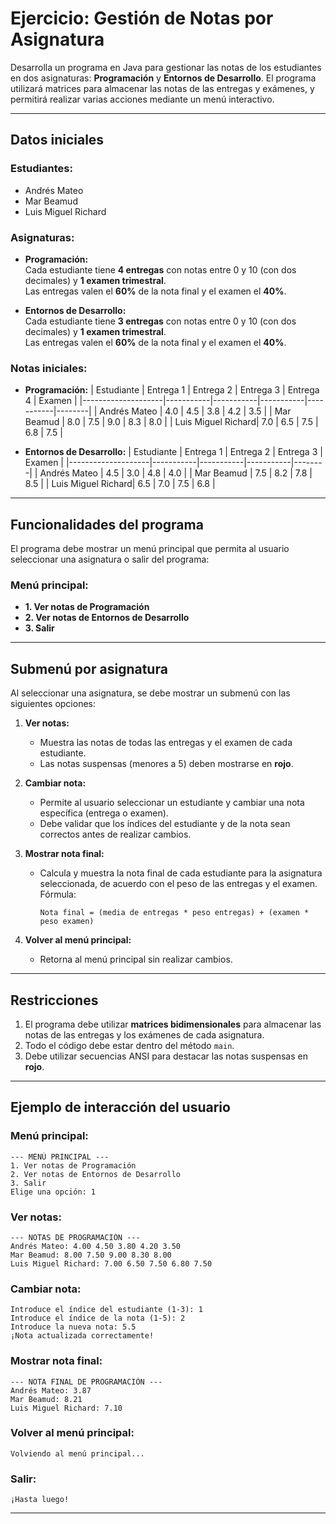 
# Ejercicio: Gestión de Notas por Asignatura

Desarrolla un programa en Java para gestionar las notas de los estudiantes en dos asignaturas: **Programación** y **Entornos de Desarrollo**. El programa utilizará matrices para almacenar las notas de las entregas y exámenes, y permitirá realizar varias acciones mediante un menú interactivo.

---

## Datos iniciales

### Estudiantes:
- Andrés Mateo  
- Mar Beamud  
- Luis Miguel Richard  

### Asignaturas:
- **Programación:**  
  Cada estudiante tiene **4 entregas** con notas entre 0 y 10 (con dos decimales) y **1 examen trimestral**.  
  Las entregas valen el **60%** de la nota final y el examen el **40%**.

- **Entornos de Desarrollo:**  
  Cada estudiante tiene **3 entregas** con notas entre 0 y 10 (con dos decimales) y **1 examen trimestral**.  
  Las entregas valen el **60%** de la nota final y el examen el **40%**.

### Notas iniciales:

- **Programación:**
  | Estudiante         | Entrega 1 | Entrega 2 | Entrega 3 | Entrega 4 | Examen |
  |--------------------|-----------|-----------|-----------|-----------|--------|
  | Andrés Mateo       | 4.0       | 4.5       | 3.8       | 4.2       | 3.5    |
  | Mar Beamud         | 8.0       | 7.5       | 9.0       | 8.3       | 8.0    |
  | Luis Miguel Richard| 7.0       | 6.5       | 7.5       | 6.8       | 7.5    |

- **Entornos de Desarrollo:**
  | Estudiante         | Entrega 1 | Entrega 2 | Entrega 3 | Examen |
  |--------------------|-----------|-----------|-----------|--------|
  | Andrés Mateo       | 4.5       | 3.0       | 4.8       | 4.0    |
  | Mar Beamud         | 7.5       | 8.2       | 7.8       | 8.5    |
  | Luis Miguel Richard| 6.5       | 7.0       | 7.5       | 6.8    |

---

## Funcionalidades del programa

El programa debe mostrar un menú principal que permita al usuario seleccionar una asignatura o salir del programa:

### Menú principal:
- **1. Ver notas de Programación**  
- **2. Ver notas de Entornos de Desarrollo**  
- **3. Salir**

---

## Submenú por asignatura

Al seleccionar una asignatura, se debe mostrar un submenú con las siguientes opciones:

1. **Ver notas:**  
   - Muestra las notas de todas las entregas y el examen de cada estudiante.
   - Las notas suspensas (menores a 5) deben mostrarse en **rojo**.

2. **Cambiar nota:**  
   - Permite al usuario seleccionar un estudiante y cambiar una nota específica (entrega o examen).
   - Debe validar que los índices del estudiante y de la nota sean correctos antes de realizar cambios.

3. **Mostrar nota final:**  
   - Calcula y muestra la nota final de cada estudiante para la asignatura seleccionada, de acuerdo con el peso de las entregas y el examen.  
     Fórmula:  
     ```
     Nota final = (media de entregas * peso entregas) + (examen * peso examen)
     ```

4. **Volver al menú principal:**  
   - Retorna al menú principal sin realizar cambios.

---

## Restricciones
1. El programa debe utilizar **matrices bidimensionales** para almacenar las notas de las entregas y los exámenes de cada asignatura.
2. Todo el código debe estar dentro del método `main`.
3. Debe utilizar secuencias ANSI para destacar las notas suspensas en **rojo**.

---

## Ejemplo de interacción del usuario

### Menú principal:
```
--- MENÚ PRINCIPAL ---
1. Ver notas de Programación
2. Ver notas de Entornos de Desarrollo
3. Salir
Elige una opción: 1
```

### Ver notas:
```
--- NOTAS DE PROGRAMACIÓN ---
Andrés Mateo: 4.00 4.50 3.80 4.20 3.50
Mar Beamud: 8.00 7.50 9.00 8.30 8.00
Luis Miguel Richard: 7.00 6.50 7.50 6.80 7.50
```

### Cambiar nota:
```
Introduce el índice del estudiante (1-3): 1
Introduce el índice de la nota (1-5): 2
Introduce la nueva nota: 5.5
¡Nota actualizada correctamente!
```

### Mostrar nota final:
```
--- NOTA FINAL DE PROGRAMACIÓN ---
Andrés Mateo: 3.87
Mar Beamud: 8.21
Luis Miguel Richard: 7.10
```

### Volver al menú principal:
```
Volviendo al menú principal...
```

### Salir:
```
¡Hasta luego!
```

---


